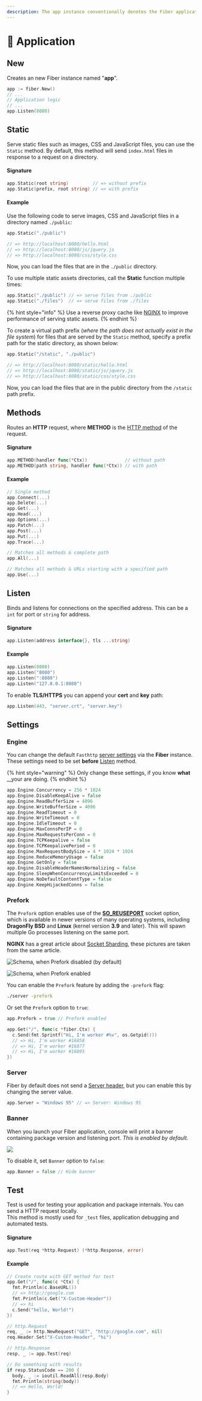 ```yaml
---
description: The app instance conventionally denotes the Fiber application.
---
```


# 🚀  Application

## New

Creates an new Fiber instance named "**app**".

```go
app := fiber.New()
// ...
// Application logic
// ...
app.Listen(8080)
```

## Static

Serve static files such as images, CSS and JavaScript files, you can use the `Static` method. By default, this method will send `index.html` files in response to a request on a directory.

#### Signature

```go
app.Static(root string)         // => without prefix
app.Static(prefix, root string) // => with prefix
```

#### Example

Use the following code to serve images, CSS and JavaScript files in a directory named `./public`:

```go
app.Static("./public")

// => http://localhost:8080/hello.html
// => http://localhost:8080/js/jquery.js
// => http://localhost:8080/css/style.css
```

Now, you can load the files that are in the `./public` directory.

To use multiple static assets directories, call the **Static** function multiple times:

```go
app.Static("./public") // => serve files from ./public
app.Static("./files")  // => serve files from ./files
```

{% hint style="info" %}
Use a reverse proxy cache like [NGINX](https://www.nginx.com/resources/wiki/start/topics/examples/reverseproxycachingexample/) to improve performance of serving static assets.
{% endhint %}

To create a virtual path prefix \(_where the path does not actually exist in the file system_\) for files that are served by the `Static` method, specify a prefix path for the static directory, as shown below:

```go
app.Static("/static", "./public")

// => http://localhost:8080/static/hello.html
// => http://localhost:8080/static/js/jquery.js
// => http://localhost:8080/static/css/style.css
```

Now, you can load the files that are in the public directory from the `/static` path prefix.

## Methods

Routes an **HTTP** request, where **METHOD** is the [HTTP method](https://developer.mozilla.org/en-US/docs/Web/HTTP/Methods) of the request.

#### Signature

```go
app.METHOD(handler func(*Ctx))              // without path
app.METHOD(path string, handler func(*Ctx)) // with path
```

#### Example

```go
// Single method
app.Connect(...)
app.Delete(...)
app.Get(...)
app.Head(...)
app.Options(...)
app.Patch(...)
app.Post(...)
app.Put(...)
app.Trace(...)

// Matches all methods & complete path
app.All(...)

// Matches all methods & URLs starting with a specified path
app.Use(...)
```

## Listen

Binds and listens for connections on the specified address. This can be a `int` for port or `string` for address.

#### Signature

```go
app.Listen(address interface{}, tls ...string)
```

#### Example

```go
app.Listen(8080)
app.Listen("8080")
app.Listen(":8080")
app.Listen("127.0.0.1:8080")
```

To enable **TLS/HTTPS** you can append your **cert** and **key** path:

```go
app.Listen(443, "server.crt", "server.key")
```

## Settings

### Engine

You can change the default `Fasthttp` [server settings](https://github.com/valyala/fasthttp/blob/master/server.go#L150) via the **Fiber** instance. These settings need to be set **before** [Listen](application.md#listen) method.

{% hint style="warning" %}
Only change these settings, if you know **what** \_\_your are doing.
{% endhint %}

```go
app.Engine.Concurrency = 256 * 1024
app.Engine.DisableKeepAlive = false
app.Engine.ReadBufferSize = 4096
app.Engine.WriteBufferSize = 4096
app.Engine.ReadTimeout = 0
app.Engine.WriteTimeout = 0
app.Engine.IdleTimeout = 0
app.Engine.MaxConnsPerIP = 0
app.Engine.MaxRequestsPerConn = 0
app.Engine.TCPKeepalive = false
app.Engine.TCPKeepalivePeriod = 0
app.Engine.MaxRequestBodySize = 4 * 1024 * 1024
app.Engine.ReduceMemoryUsage = false
app.Engine.GetOnly = false
app.Engine.DisableHeaderNamesNormalizing = false
app.Engine.SleepWhenConcurrencyLimitsExceeded = 0
app.Engine.NoDefaultContentType = false
app.Engine.KeepHijackedConns = false
```

### Prefork

The `Prefork` option enables use of the [**SO\_REUSEPORT**](https://lwn.net/Articles/542629/) socket option, which is available in newer versions of many operating systems, including **DragonFly BSD** and **Linux** \(kernel version **3.9** and later\). This will spawn multiple Go processes listening on the same port.

**NGINX** has a great article about [Socket Sharding](https://www.nginx.com/blog/socket-sharding-nginx-release-1-9-1/), these pictures are taken from the same article.

![Schema, when Prefork disabled \(by default\)](https://cdn.wp.nginx.com/wp-content/uploads/2015/05/Slack-for-iOS-Upload-1-e1432652484191.png)

![Schema, when Prefork enabled](https://cdn.wp.nginx.com/wp-content/uploads/2015/05/Slack-for-iOS-Upload-e1432652376641.png)

You can enable the `Prefork` feature by adding the `-prefork` flag:

```bash
./server -prefork
```

Or set the `Prefork` option to `true`:

```go
app.Prefork = true // Prefork enabled

app.Get("/", func(c *fiber.Ctx) {
  c.Send(fmt.Sprintf("Hi, I'm worker #%v", os.Getpid()))
  // => Hi, I'm worker #16858
  // => Hi, I'm worker #16877
  // => Hi, I'm worker #16895
})
```

### Server

Fiber by default does not send a [Server header](https://developer.mozilla.org/en-US/docs/Web/HTTP/Headers/Server), but you can enable this by changing the server value.

```go
app.Server = "Windows 95" // => Server: Windows 95
```

### Banner

When you launch your Fiber application, console will print a banner containing package version and listening port. _This is enabled by default._

![](.gitbook/assets/screenshot-2020-02-08-at-13.18.27.png)

To disable it, set `Banner` option to `false`:

```go
app.Banner = false // Hide banner
```

## Test

Test is used for testing your application and package internals. You can send a HTTP request locally.  
This method is mostly used for `_test` files, application debugging and automated tests.

#### Signature

```go
app.Test(req *http.Request) (*http.Response, error)
```

#### Example

```go
// Create route with GET method for test
app.Get("/", func(c *Ctx) {
  fmt.Println(c.BaseURL())
  // => http://google.com
  fmt.Println(c.Get("X-Custom-Header"))
  // => hi
  c.Send("hello, World!")
})

// http.Request
req, _ := http.NewRequest("GET", "http://google.com", nil)
req.Header.Set("X-Custom-Header", "hi")

// http.Response
resp, _ := app.Test(req)

// Do something with results
if resp.StatusCode == 200 {
  body, _ := ioutil.ReadAll(resp.Body)
  fmt.Println(string(body))
  // => Hello, World!
}
```

